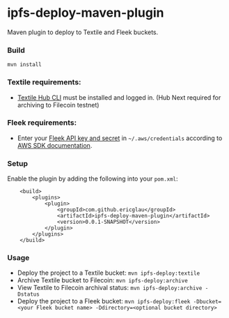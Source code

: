 # ipfs-deploy-maven-plugin
Maven plugin to deploy to Textile and Fleek buckets.  

### Build
`mvn install`

### Textile requirements:
- [Textile Hub CLI](https://docs.textile.io/) must be installed and logged in. (Hub Next required for archiving to Filecoin testnet)

### Fleek requirements:
- Enter your [Fleek API key and secret](https://docs.fleek.co/storage/storage-aws-s3-integration/#getting-an-api-key) in `~/.aws/credentials` according to [AWS SDK documentation](https://docs.aws.amazon.com/sdk-for-java/v1/developer-guide/setup-credentials.html).

### Setup
Enable the plugin by adding the following into your `pom.xml`:
```
    <build>
        <plugins>
            <plugin>
                <groupId>com.github.ericglau</groupId>
                <artifactId>ipfs-deploy-maven-plugin</artifactId>
                <version>0.0.1-SNAPSHOT</version>
            </plugin>
        </plugins>
    </build>
```

### Usage
- Deploy the project to a Textile bucket: `mvn ipfs-deploy:textile`
- Archive Textile bucket to Filecoin: `mvn ipfs-deploy:archive`
- View Textile to Filecoin archival status: `mvn ipfs-deploy:archive -Dstatus`
- Deploy the project to a Fleek bucket: `mvn ipfs-deploy:fleek -Dbucket=<your Fleek bucket name> -Ddirectory=<optional bucket directory>`
